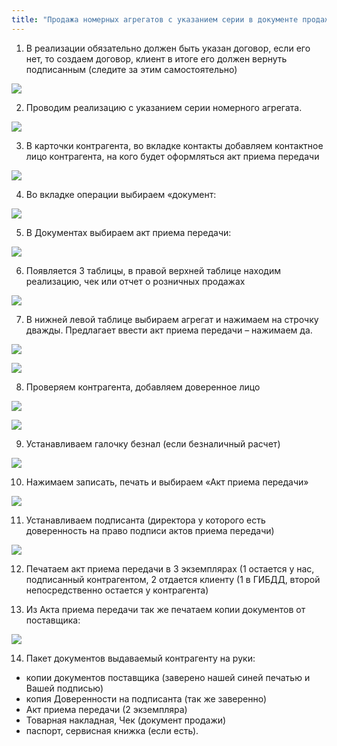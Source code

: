 ```yaml
---
title: "Продажа номерных агрегатов с указанием серии в документе продажи (магазины)"
---
```


1.  В реализации обязательно должен быть указан договор, если его нет, то создаем договор, клиент в итоге его должен вернуть подписанным (следите за этим самостоятельно)

![](KBO/_attach/lu3548bkei_tmp_1e1c152e507552b.png)

2.  Проводим реализацию с указанием серии номерного агрегата.

![](KBO/_attach/lu3548bkei_tmp_b255b42a59171dcd.png)

3.  В карточки контрагента, во вкладке контакты добавляем контактное лицо контрагента, на кого будет оформляться акт приема передачи

![](KBO/_attach/lu3548bkei_tmp_9d37fff3d20562a1.png)

4.  Во вкладке операции выбираем «документ:

![](KBO/_attach/lu3548bkei_tmp_9b0d762524373dce.png)

5.  В Документах выбираем акт приема передачи:

![](KBO/_attach/lu3548bkei_tmp_ff7234ba7335161d.png)

6.  Появляется 3 таблицы, в правой верхней таблице находим реализацию, чек или отчет о розничных продажах
  
![](KBO/_attach/lu3548bkei_tmp_e05d96ed89dc63ce.png)

7.  В нижней левой таблице выбираем агрегат и нажимаем на строчку дважды. Предлагает ввести акт приема передачи – нажимаем да.
   
![](KBO/_attach/lu3548bkei_tmp_9cbde54e6b1758e6.png)

![](KBO/_attach/lu3548bkei_tmp_83d3679d1473ff8d.png)

8.  Проверяем контрагента, добавляем доверенное лицо

![](KBO/_attach/lu3548bkei_tmp_6fe761174bcd405a.png)

![](KBO/_attach/lu3548bkei_tmp_616666c03f7cd2d3.png)

9.  Устанавливаем галочку безнал (если безналичный расчет)
   
![](KBO/_attach/lu3548bkei_tmp_169db94694466597.png)

10.  Нажимаем записать, печать и выбираем «Акт приема передачи»   

![](KBO/_attach/lu3548bkei_tmp_7235a3ddda3621.png)

11.  Устанавливаем подписанта (директора у которого есть доверенность на право подписи актов приема передачи)
  
![](KBO/_attach/lu3548bkei_tmp_5cf38e230e9ae62c.png)

12.  Печатаем акт приема передачи в 3 экземплярах (1 остается у нас, подписанный контрагентом, 2 отдается клиенту (1 в ГИБДД, второй непосредственно остается у контрагента)
  
13.  Из Акта приема передачи так же печатаем копии документов от поставщика:  

![](KBO/_attach/lu3548bkei_tmp_9e735b75848fd40b.png)

14.  Пакет документов выдаваемый контрагенту на руки:
- копии документов поставщика (заверено нашей синей печатью и Вашей подписью)
- копия Доверенности на подписанта (так же заверенно)
- Акт приема передачи (2 экземпляра)
- Товарная накладная, Чек (документ продажи)
- паспорт, сервисная книжка (если есть).